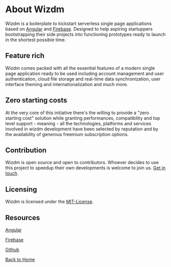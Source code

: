 # About Wizdm

Wizdm is a boilerplate to kickstart serverless single page applications based on [Angular](https://angular.io) and [Firebase](https://firebase.google.com). Designed to help aspiring startuppers bootstrapping their side projects into functioning prototypes ready to launch in the shortest possible time.

## Feature rich

Wizdm comes packed with all the essential features of a modern single page application ready to be used including account management and user authentication, cloud file storage and real-time data synchronization, user interface theming and internationalization and much more.

## Zero starting costs

At the very core of this initiative there's the willing to provide a "zero starting cost" solution while granting performances, compatibility and top level support - meaning - all the technologies, platforms and services involved in wizdm development have been selected by reputation and by the availability of generous freemium subscription options. 

## Contribution

Wizdm is open source and open to contributors. Whoever decides to use this project to speedup their own developments is welcome to join us. [Get in touch](contact). 

## Licensing

Wizdm is licensed under the [MIT-License](license).

## Resources

[Angular](https://angular.io/docs) 

[Firebase](https://firebase.google.com/docs)

[Github](https://github.com/wizdmio/wizdm) 
 
[Back to Home](home)
